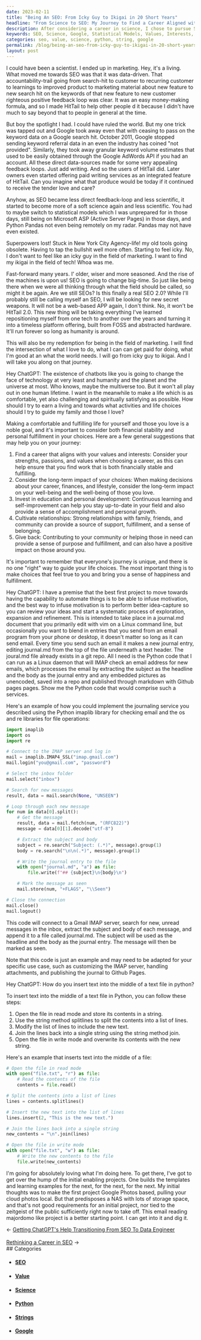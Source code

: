 ```yaml
---
date: 2023-02-11
title: "Being An SEO: From Icky Guy to Ikigai in 20 Short Years"
headline: "From Science to SEO: My Journey to Find a Career Aligned with My Values and Interests"
description: After considering a career in science, I chose to pursue SEO due to its data-driven nature. When Google stopped passing on keyword data, I was forced to switch to statistical models, which I was unprepared for. After years of feeling icky, I am now looking for a career that aligns with my values and interests. I am excited to start a new project which involves reading emails and creating a majordomo-like program using the string method splitlines and join.
keywords: SEO, Science, Google, Statistical Models, Values, Interests, Strengths, Passions, Insert, Text, File, Python, Read Mode, String, Insert Method, Join Method, Splitlines, Majordomo, Write Mode, Overwrite
categories: seo, value, science, python, string, google
permalink: /blog/being-an-seo-from-icky-guy-to-ikigai-in-20-short-years/
layout: post
---
```



I could have been a scientist. I ended up in marketing. Hey, it's a living.
What moved me towards SEO was that it was data-driven. That
accountability-trail going from search-hit to customer to recurring customer to
learnings to improved product to marketing material about new feature to new
search hit on the keywords of that new feature to new customer righteous
positive feedback loop was clear. It was an easy money-making formula, and so I
made HitTail to help other people d it because I didn't have much to say beyond
that to people in general at the time.

But boy the spotlight I had. I could have ruled the world. But my one trick was
tapped out and Google took away even that with ceasing to pass on the keyword
data on a Google search hit. October 2011, Google stopped sending keyword
referral data in an even the industry has coined "not provided". Similarly,
they took away granular keyword volume estimates that used to be easily
obtained through the Google AdWords API if you had an account. All these direct
data-sources made for some very appealing feedback loops. Just add writing. And
so the users of HitTail did. Later owners even started offering paid writing
services as an integrated feature of HitTail. Can you imagine what that produce
would be today if it continued to receive the tender love and care?

Anyhow, as SEO became less direct feedback-loop and less scientific, it started
to become more of a soft science again and less scientific. You had to maybe
switch to statistical models which I was unprepared for in those days, still
being on Microsoft ASP (Active Server Pages) in those days, and Python Pandas
not even being remotely on my radar. Pandas may not have even existed.

Superpowers lost! Stuck in New York City Agency-life! my old tools going
obsolete. Having to tap the bullshit well more often. Starting to feel icky.
No, I don't want to feel like an icky guy in the field of marketing. I want to
find my ikigai in the field of tech! Whoa was me.

Fast-forward many years. I' older, wiser and more seasoned. And the rise of the
machines is upon us! SEO is going to change big-time. So just like being there
when we were all thinking through what the field should be called, so might it
be again. Are we still SEOs? Is this finally a real SEO 2.0? While I'll
probably still be calling myself an SEO, I will be looking for new secret
weapons. It will not be a web-based APP again, I don't think. No, it won't be
HitTail 2.0. This new thing will be taking everything I've learned
repositioning myself from one tech to another over the years and turning it
into a timeless platform offering, built from FOSS and abstracted hardware.
It'll run forever so long as humanity is around.

This will also be my redemption for being in the field of marketing. I will
find the intersection of what I love to do, what I can can get paid for doing,
what I'm good at an what the world needs. I will go from icky guy to ikigai.
And I will take you along on that journey.

Hey ChatGPT: The existence of chatbots like you is going to change the face of technology at very least and humanity and the planet and the universe at most. Who knows, maybe the multiverse too. But it won't all play out in one human lifetime. I want in the meanwhile to make a life which is as comfortable, yet also challenging and spiritually satisfying as possible. How should I try to earn a living and towards what activities and life choices should I try to guide my family and those I love?

Making a comfortable and fulfilling life for yourself and those you love is a noble goal, and it's important to consider both financial stability and personal fulfillment in your choices. Here are a few general suggestions that may help you on your journey:

1. Find a career that aligns with your values and interests: Consider your strengths, passions, and values when choosing a career, as this can help ensure that you find work that is both financially stable and fulfilling.
1. Consider the long-term impact of your choices: When making decisions about your career, finances, and lifestyle, consider the long-term impact on your well-being and the well-being of those you love.
1. Invest in education and personal development: Continuous learning and self-improvement can help you stay up-to-date in your field and also provide a sense of accomplishment and personal growth.
1. Cultivate relationships: Strong relationships with family, friends, and community can provide a source of support, fulfillment, and a sense of belonging.
1. Give back: Contributing to your community or helping those in need can provide a sense of purpose and fulfillment, and can also have a positive impact on those around you.

It's important to remember that everyone's journey is unique, and there is no one "right" way to guide your life choices. The most important thing is to make choices that feel true to you and bring you a sense of happiness and fulfillment.

Hey ChatGPT: I have a premise that the best first project to move towards having the capability to automate things is to be able to infuse motivation, and the best way to infuse motivation is to perform better idea-capture so you can review your ideas and start a systematic process of exploration, expansion and refinement. This is intended to take place in a journal.md document that you primarily edit with vim on a Linux command line, but occasionally you want to blend in entries that you send from an email program from your phone or desktop, it doesn't matter so long as it can send email. Every time you send such an email it makes a new journal entry, editing journal.md from the top of the file underneath a text header. The joural.md file already exists in a git repo. All I need is the Python code that I can run as a Linux daemon that will IMAP check an email address for new emails, which processes the email by extracting the subject as the headline and the body as the journal entry and any embedded pictures as unencoded, saved into a repo and published through markdown with Github pages pages. Show me the Python code that would comprise such a services.

Here's an example of how you could implement the journaling service you described using the Python imaplib library for checking email and the os and re libraries for file operations:

```python
import imaplib
import os
import re

# Connect to the IMAP server and log in
mail = imaplib.IMAP4_SSL("imap.gmail.com")
mail.login("you@gmail.com", "password")

# Select the inbox folder
mail.select("inbox")

# Search for new messages
result, data = mail.search(None, "UNSEEN")

# Loop through each new message
for num in data[0].split():
    # Get the message
    result, data = mail.fetch(num, "(RFC822)")
    message = data[0][1].decode("utf-8")

    # Extract the subject and body
    subject = re.search("Subject: (.*)", message).group(1)
    body = re.search("\n\n(.*)", message).group(1)

    # Write the journal entry to the file
    with open("journal.md", "a") as file:
        file.write(f"## {subject}\n{body}\n")

    # Mark the message as seen
    mail.store(num, "+FLAGS", "\\Seen")

# Close the connection
mail.close()
mail.logout()
```

This code will connect to a Gmail IMAP server, search for new, unread messages in the inbox, extract the subject and body of each message, and append it to a file called journal.md. The subject will be used as the headline and the body as the journal entry. The message will then be marked as seen.

Note that this code is just an example and may need to be adapted for your specific use case, such as customizing the IMAP server, handling attachments, and publishing the journal to Github Pages.

Hey ChatGPT: How do you insert text into the middle of a text file in python?

To insert text into the middle of a text file in Python, you can follow these steps:

1. Open the file in read mode and store its contents in a string.
1. Use the string method splitlines to split the contents into a list of lines.
1. Modify the list of lines to include the new text.
1. Join the lines back into a single string using the string method join.
1. Open the file in write mode and overwrite its contents with the new string.

Here's an example that inserts text into the middle of a file:

```python
# Open the file in read mode
with open("file.txt", "r") as file:
    # Read the contents of the file
    contents = file.read()

# Split the contents into a list of lines
lines = contents.splitlines()

# Insert the new text into the list of lines
lines.insert(2, "This is the new text.")

# Join the lines back into a single string
new_contents = "\n".join(lines)

# Open the file in write mode
with open("file.txt", "w") as file:
    # Write the new contents to the file
    file.write(new_contents)
```

I'm going for absolutely loving what I'm doing here. To get there, I've got to
get over the hump of the initial enabling projects. One builds the templates
and learning examples for the next, for the next, for the next. My initial
thoughts was to make the first project Google Photos based, pulling your cloud
photos local. But that predisposes a NAS with lots of storage space, and that's
not good requirements for an initial project, nor tied to the zeitgeist of the
public sufficiently right now to take off. This email reading majordomo like
project is a better starting point. I can get into it and dig it.


<div class="arrow-links"><div class="post-nav-prev"><span class="arrow">&larr;&nbsp;</span><a href="/blog/getting-chatgpt-s-help-transitioning-from-seo-to-data-engineer/">Getting ChatGPT's Help Transitioning From SEO To Data Engineer</a></div> &nbsp; <div class="post-nav-next"><a href="/blog/rethinking-a-career-in-seo/">Rethinking a Career in SEO</a><span class="arrow">&nbsp;&rarr;</span></div></div>
## Categories

<ul>
<li><h4><a href='/seo/'>SEO</a></h4></li>
<li><h4><a href='/value/'>Value</a></h4></li>
<li><h4><a href='/science/'>Science</a></h4></li>
<li><h4><a href='/python/'>Python</a></h4></li>
<li><h4><a href='/string/'>Strings</a></h4></li>
<li><h4><a href='/google/'>Google</a></h4></li></ul>